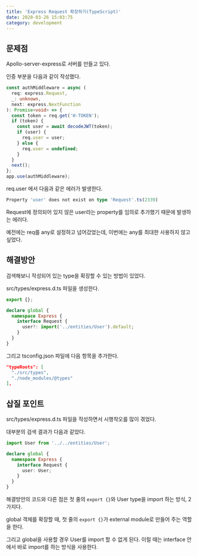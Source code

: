 ```yaml
---
title: 'Express Request 확장하기(TypeScript)'
date: 2020-03-26 15:03:75
category: development
---
```


## 문제점

Apollo-server-express로 서버를 만들고 있다.

인증 부분을 다음과 같이 작성했다.

```ts
const authMiddleware = async (
  req: express.Request,
  _: unknown,
  next: express.NextFunction
): Promise<void> => {
  const token = req.get('H-TOKEN');
  if (token) {
    const user = await decodeJWT(token);
    if (user) {
      req.user = user;
    } else {
      req.user = undefined;
    }
  }
  next();
};
app.use(authMiddleware);
```

req.user 에서 다음과 같은 에러가 발생한다.

```ts
Property 'user' does not exist on type 'Request'.ts(2339)
```

Request에 정의되어 있지 않은 user라는 property를 임의로 추가했기 때문에 발생하는 에러다.

예전에는 req를 any로 설정하고 넘어갔었는데, 이번에는 any를 최대한 사용하지 않고 싶었다.

## 해결방안

검색해보니 작성되어 있는 type을 확장할 수 있는 방법이 있었다.

src/types/express.d.ts 파일을 생성한다.

```ts
export {};

declare global {
  namespace Express {
    interface Request {
      user?: import('../entities/User').default;
    }
  }
}
```

그리고 tsconfig.json 파일에 다음 항목을 추가한다.

```json
"typeRoots": [
  "./src/types",
  "./node_modules/@types"
],
```

## 삽질 포인트

src/types/express.d.ts 파일을 작성하면서 시행착오를 많이 겪었다.

대부분의 검색 결과가 다음과 같았다.

```ts
import User from '../../entities/User';

declare global {
  namespace Express {
    interface Request {
      user: User;
    }
  }
}
```

해결방안의 코드와 다른 점은 첫 줄의 `export {}`와 User type을 import 하는 방식, 2가지다.

global 객체를 확장할 때, 첫 줄의 `export {}`가 external module로 만들어 주는 역할을 한다.

그리고 global을 사용할 경우 User를 import 할 수 없게 된다. 이럴 때는 interface 안에서 바로 import를 하는 방식을 사용한다.
